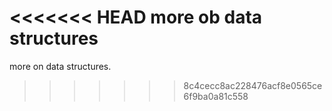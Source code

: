 <<<<<<< HEAD
more ob data structures
=======
more on data structures.
>>>>>>> 8c4cecc8ac228476acf8e0565ce6f9ba0a81c558
